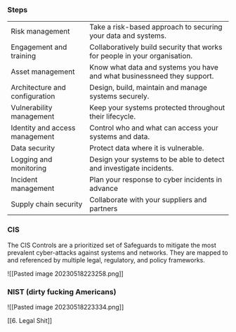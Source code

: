 ### Steps

| | |
| - | - |
| Risk management | Take a risk-based approach to securing your data and systems. |
| Engagement and training | Collaboratively build security that works for people in your organisation. |
| Asset management | Know what data and systems you have and what businessneed they support. |
| Architecture and configuration | Design, build, maintain and manage systems securely. |
| Vulnerability management | Keep your systems protected throughout their lifecycle. |
| Identity and access management | Control who and what can access your systems and data. |
| Data security | Protect data where it is vulnerable. |
| Logging and monitoring | Design your systems to be able to detect and investigate incidents. |
| Incident management | Plan your response to cyber incidents in advance |
| Supply chain security | Collaborate with your suppliers and partners |

### CIS

The CIS Controls are a prioritized set of Safeguards to mitigate the most prevalent cyber-attacks against systems and networks. They are mapped to and referenced by multiple legal, regulatory, and policy frameworks.

![[Pasted image 20230518223258.png]]


### NIST (dirty fucking Americans)
![[Pasted image 20230518223334.png]]




[[6. Legal Shit]]